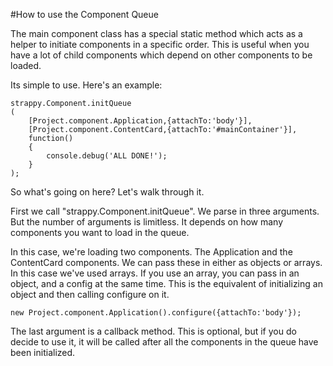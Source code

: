 #How to use the Component Queue

The main component class has a special static method which acts as a helper to initiate components in a specific order. This is useful when you have a lot of child components which depend on other components to be loaded.

Its simple to use. Here's an example:


	strappy.Component.initQueue
	(
		[Project.component.Application,{attachTo:'body'}],
		[Project.component.ContentCard,{attachTo:'#mainContainer'}],
		function()
		{
			console.debug('ALL DONE!');
		}
	);

So what's going on here? Let's walk through it.

First we call "strappy.Component.initQueue". We parse in three arguments. But the number of arguments is limitless. It depends on how many components you want to load in the queue.

In this case, we're loading two components. The Application and the ContentCard components. We can pass these in either as objects or arrays. In this case we've used arrays. If you use an array, you can pass in an object, and a config at the same time. This is the equivalent of initializing an object and then calling configure on it.

	new Project.component.Application().configure({attachTo:'body'});

The last argument is a callback method. This is optional, but if you do decide to use it, it will be called after all the components in the queue have been initialized.
